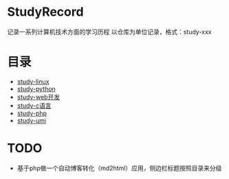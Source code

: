 # StudyRecord
记录一系列计算机技术方面的学习历程
以仓库为单位记录，格式：study-xxx
# 目录
- [study-linux](https://github.com/chenfengshf/study-linux)
- [study-python](https://github.com/chenfengshf/study-python)
- [study-web开发](https://github.com/chenfengshf/study-webdev)
- [study-c语言](https://github.com/chenfengshf/study-c)
- [study-php](https://github.com/chenfengshf/study-php)
- [study-umi](https://github.com/chenfengshf/study-umi)
# TODO
- 基于php做一个自动博客转化（md2html）应用，侧边栏标题按照目录来分级
